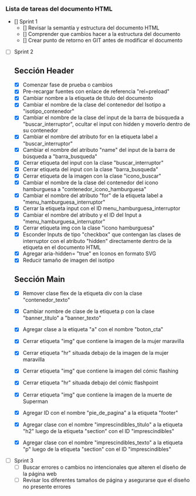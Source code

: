 ### Lista de tareas del documento HTML

- [] Sprint 1
  - [] Revisar la semantía y estructura del documento HTML
  - [] Comprender que cambios hacer a la estructura del documento
  - [] Crear punto de retorno en GIT antes de modificar el documento

- [ ] Sprint 2
	 ## Sección Header
  - [x] Comenzar fase de prueba o cambios
  - [x] Pre-recargar fuentes con enlace de referencia "rel=preload"
  - [x] Cambiar nombre a la etiqueta de titulo del documento
  - [x] Cambiar el nombre de la clase del contenedor del Isotipo a "isotipo_contenedor"
  - [x] Cambiar el nombre de la clase del input de la barra de búsqueda a "buscar_interruptor", ocultar el input con hidden y moverlo dentro de su contenedor
  - [x] Cambiar el nombre del atributo for en la etiqueta label a "buscar_interruptor"
  - [x] Cambiar el nombre del atributo "name" del input de la barra de búsqueda a "barra_busqueda"
  - [x] Cerrar etiqueta del input con la clase "buscar_interruptor"
  - [x] Cerrar etiqueta del input con la clase "barra_busqueda"
  - [x] Cerrar etiqueta de la imagen con la clase "icono_buscar"
  - [x] Cambiar el nombre de la clase del contenedor del icono hamburguesa a "contenedor_icono_hamburguesa"
  - [x] Cambiar el nombre del atributo "for" de la etiqueta label a "menu_hamburguesa_interruptor"
  - [x] Cerrar la etiqueta input con el ID menu_hamburguesa_interruptor
  - [x] Cambiar el nombre del atributo y el ID del Input a "menu_hamburguesa_interruptor"
  - [x] Cerrar etiqueta img con la clase "icono hamburguesa"
  - [x] Esconder Inputs de tipo "checkbox" que contengan las clases de interruptor con el atributo "hidden" directamente dentro de la etiqueta en el documento HTML
  - [x] Agregar aria-hidden= "true" en Iconos en formato SVG
  - [x] Reducir tamaño de imagen del isotipo

   ## Sección Main
  - [x] Remover clase flex de la etiqueta div con la clase "contenedor_texto"
  - [x] Cambiar nombre de clase de la etiqueta p con la clase "banner_titulo" a "banner_texto"
  - [x] Agregar clase a la etiqueta "a" con el nombre "boton_cta"
  - [x] Cerrar etiqueta "img" que contiene la imagen de la mujer maravilla
  - [x] Cerrar etiqueta "hr" situada debajo de la imagen de la mujer maravilla
  - [x] Cerrar etiqueta "img" que contiene la imagen del cómic flashing
  - [x] Cerrar etiqueta "hr" situada debajo del cómic flashpoint
  - [x] Cerrar etiqueta "img" que contiene la imagen de la muerte de Superman
  - [x] Agregar ID con el nombre "pie_de_pagina" a la etiqueta "footer"
  - [x] Agregar clase con el nombre "imprescindibles_titulo" a la etiqueta "h2" luego de la etiqueta "section" con el ID "imprescindibles"
  - [x] Agregar clase con el nombre "imprescindibles_texto" a la etiqueta "p" luego de la etiqueta "section" con el ID "imprescindibles"


- [ ] Sprint 3
  - [ ] Buscar errores o cambios no intencionales que alteren el diseño de la página web
  - [ ] Revisar los diferentes tamaños de página y asegurarse que el diseño no presente errores